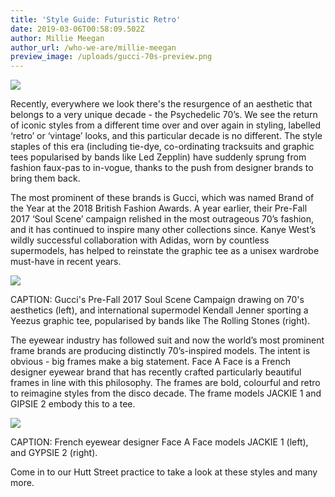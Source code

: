 ```yaml
---
title: 'Style Guide: Futuristic Retro'
date: 2019-03-06T00:58:09.502Z
author: Millie Meegan
author_url: /who-we-are/millie-meegan
preview_image: /uploads/gucci-70s-preview.png
---
```

![](/uploads/gucci-soul-scene-1-.jpg)

Recently, everywhere we look there's the resurgence of an aesthetic that belongs to a very unique decade - the Psychedelic 70’s. We see the return of iconic styles from a different time over and over again in styling, labelled ‘retro’ or ‘vintage’ looks, and this particular decade is no different. The style staples of this era (including tie-dye, co-ordinating tracksuits and graphic tees popularised by bands like Led Zepplin) have suddenly sprung from fashion faux-pas to in-vogue, thanks to the push from designer brands to bring them back.

The most prominent of these brands is Gucci, which was named Brand of the Year at the 2018 British Fashion Awards. A year earlier, their Pre-Fall 2017 ‘Soul Scene’ campaign relished in the most outrageous 70’s fashion, and it has continued to inspire many other collections since. Kanye West’s wildly successful collaboration with Adidas, worn by countless supermodels, has helped to reinstate the graphic tee as a unisex wardrobe must-have in recent years.

![](/uploads/gucciandyeezus.jpg)

CAPTION: Gucci's Pre-Fall 2017 Soul Scene Campaign drawing on 70's aesthetics (left), and international supermodel Kendall Jenner sporting a Yeezus graphic tee, popularised by bands like The Rolling Stones (right).

The eyewear industry has followed suit and now the world’s most prominent frame brands are producing distinctly 70’s-inspired models. The intent is obvious - big frames make a big statement. Face A Face is a French designer eyewear brand that has recently crafted particularly beautiful frames in line with this philosophy. The frames are bold, colourful and retro to reimagine styles from the disco decade. The frame models JACKIE 1 and GIPSIE 2 embody this to a tee.

![](/uploads/jackie1gipsie2.jpg)

CAPTION: French eyewear designer Face A Face models JACKIE 1 (left), and GYPSIE 2 (right).

Come in to our Hutt Street practice to take a look at these styles and many more.
